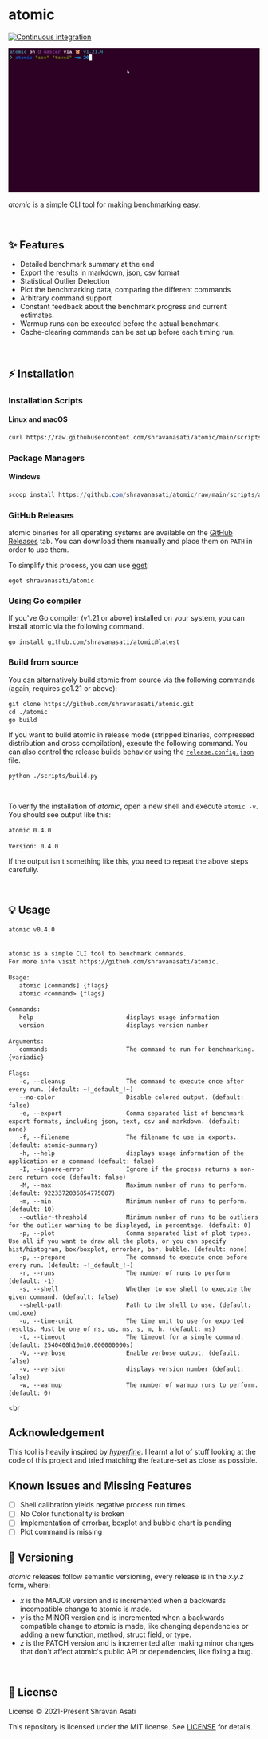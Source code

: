 # atomic

[![Continuous integration](https://github.com/shravanasati/atomic/actions/workflows/integrate.yml/badge.svg)](https://github.com/shravanasati/atomic/actions/workflows/integrate.yml)

![atomic demo](assets/demo.gif)


*atomic* is a simple CLI tool for making benchmarking easy.


<br>

## ✨ Features

- Detailed benchmark summary at the end
- Export the results in markdown, json, csv format
- Statistical Outlier Detection
- Plot the benchmarking data, comparing the different commands
- Arbitrary command support 
- Constant feedback about the benchmark progress and current estimates.
- Warmup runs can be executed before the actual benchmark.
- Cache-clearing commands can be set up before each timing run.

<br>

## ⚡️ Installation


### Installation Scripts

#### Linux and macOS

```bash
curl https://raw.githubusercontent.com/shravanasati/atomic/main/scripts/install.sh | bash
```

### Package Managers

#### Windows
```powershell
scoop install https://github.com/shravanasati/atomic/raw/main/scripts/atomic.json
```

### GitHub Releases

atomic binaries for all operating systems are available on the [GitHub Releases](https://github.com/shravanasati/atomic/releases/latest) tab. You can download them manually and place them on `PATH` in order to use them.

To simplify this process, you can use [eget](https://github.com/zyedidia/eget):
```
eget shravanasati/atomic
```

### Using Go compiler

If you've Go compiler (v1.21 or above) installed on your system, you can install atomic via the following command. 

```
go install github.com/shravanasati/atomic@latest
```


### Build from source

You can alternatively build atomic from source via the following commands (again, requires go1.21 or above):

```
git clone https://github.com/shravanasati/atomic.git
cd ./atomic
go build
```

If you want to build atomic in release mode (stripped binaries, compressed distribution and cross compilation), execute the following command. You can also control the release builds behavior using the [`release.config.json`](./scripts/release.config.json) file.

```
python ./scripts/build.py
```

<br>

To verify the installation of *atomic*, open a new shell and execute `atomic -v`. You should see output like this:
```
atomic 0.4.0

Version: 0.4.0
```
If the output isn't something like this, you need to repeat the above steps carefully.


<br>

## 💡 Usage

```
atomic v0.4.0


atomic is a simple CLI tool to benchmark commands. 
For more info visit https://github.com/shravanasati/atomic.

Usage:
   atomic [commands] {flags}
   atomic <command> {flags}

Commands: 
   help                          displays usage information
   version                       displays version number

Arguments: 
   commands                      The command to run for benchmarking. {variadic}

Flags: 
   -c, --cleanup                 The command to execute once after every run. (default: ~!_default_!~)
   --no-color                    Disable colored output. (default: false)
   -e, --export                  Comma separated list of benchmark export formats, including json, text, csv and markdown. (default: none)
   -f, --filename                The filename to use in exports. (default: atomic-summary)
   -h, --help                    displays usage information of the application or a command (default: false)
   -I, --ignore-error            Ignore if the process returns a non-zero return code (default: false)
   -M, --max                     Maximum number of runs to perform. (default: 9223372036854775807)
   -m, --min                     Minimum number of runs to perform. (default: 10)
   --outlier-threshold           Minimum number of runs to be outliers for the outlier warning to be displayed, in percentage. (default: 0)
   -p, --plot                    Comma separated list of plot types. Use all if you want to draw all the plots, or you can specify hist/histogram, box/boxplot, errorbar, bar, bubble. (default: none)
   -p, --prepare                 The command to execute once before every run. (default: ~!_default_!~)
   -r, --runs                    The number of runs to perform (default: -1)
   -s, --shell                   Whether to use shell to execute the given command. (default: false)
   --shell-path                  Path to the shell to use. (default: cmd.exe)
   -u, --time-unit               The time unit to use for exported results. Must be one of ns, us, ms, s, m, h. (default: ms)
   -t, --timeout                 The timeout for a single command. (default: 2540400h10m10.000000000s)
   -V, --verbose                 Enable verbose output. (default: false)
   -v, --version                 displays version number (default: false)
   -w, --warmup                  The number of warmup runs to perform. (default: 0)

```


<br

## Acknowledgement

This tool is heavily inspired by [*hyperfine*](https://github.com/sharkdp/hyperfine). I learnt a lot of stuff looking at the code of this project and tried matching the feature-set as close as possible.

## Known Issues and Missing Features

- [ ] Shell calibration yields negative process run times
- [ ] No Color functionality is broken
- [ ] Implementation of errorbar, boxplot and bubble chart is pending
- [ ] Plot command is missing

## 🔖 Versioning
*atomic* releases follow semantic versioning, every release is in the *x.y.z* form, where:
- *x* is the MAJOR version and is incremented when a backwards incompatible change to atomic is made.
- *y* is the MINOR version and is incremented when a backwards compatible change to atomic is made, like changing dependencies or adding a new function, method, struct field, or type.
- *z* is the PATCH version and is incremented after making minor changes that don't affect atomic's public API or dependencies, like fixing a bug.

<br>

## 📄 License
License
© 2021-Present Shravan Asati

This repository is licensed under the MIT license. See [LICENSE](LICENSE) for details.

<br>
